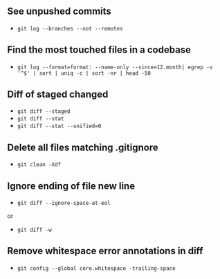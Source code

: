 ## See unpushed commits

- `git log --branches --not --remotes`

## Find the most touched files in a codebase

- `git log --format=format: --name-only --since=12.month| egrep -v '^$' | sort | uniq -c | sort -nr | head -50`

## Diff of staged changed

- `git diff --staged`
- `git diff --stat`
- `git diff --stat --unified=0`

## Delete all files matching .gitignore

- `git clean -Xdf`

## Ignore ending of file new line

- `git diff --ignore-space-at-eol`

or

- `git diff -w`

## Remove whitespace error annotations in diff

- `git config --global core.whitespace -trailing-space`
